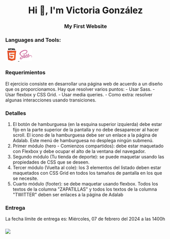 <h1 align="center">Hi 👋, I'm Victoria González</h1>
<h3 align="center"> My First Website </h3>

<h3 align="left">Languages and Tools:</h3>
<p align="left"> <a href="https://www.w3.org/html/" target="_blank" rel="noreferrer"> <img src="https://raw.githubusercontent.com/devicons/devicon/master/icons/html5/html5-original-wordmark.svg" alt="html5" width="40" height="40"/> </a> <a href="https://sass-lang.com" target="_blank" rel="noreferrer"> <img src="https://raw.githubusercontent.com/devicons/devicon/master/icons/sass/sass-original.svg" alt="sass" width="40" height="40"/> </a> </p>

###

<h3 align="left"> Requerimientos </h3>
<p align="left">
El ejercicio consiste en desarrollar una página web de acuerdo a un diseño que os proporcionamos. Hay
que resolver varios puntos:
- Usar Sass.
- Usar flexbox y CSS Grid.
- Usar media queries.
- Como extra: resolver algunas interacciones usando transiciones.
</p>

###

<h3 align="left"> Detalles </h3>

1. El botón de hamburguesa (en la esquina superior izquierda) debe estar fijo en la parte superior de la
   pantalla y no debe desaparecer al hacer scroll. El icono de la hamburguesa debe ser un enlace a la
   página de Adalab. Este menú de hamburguesa no desplega ningún submenú.
1. Primer módulo (hero - Comienzos compartidos): debe estar maquetado con Flexbox y debe ocupar
   el alto de la ventana del navegador.
1. Segundo módulo (Tu tienda de deporte): se puede maquetar usando las propiedades de CSS que se
   deseen.
1. Tercer módulo (Vuelta al cole): los 3 elementos del listado deben estar maquetados con CSS Grid en
   todos los tamaños de pantalla en los que se necesite.
1. Cuarto módulo (footer): se debe maquetar usando flexbox. Todos los textos de la columna
   "ZAPATILLAS" y todos los textos de la columna "TWITTER" deben ser enlaces a la página de
   Adalab

###

<h3 align="left"> Entrega</h3>
<p align="left">
La fecha límite de entrega es:
Miércoles, 07 de febrero del 2024 a las 1400h
</p>

###

<img src="images/version_tablet.png"  />
